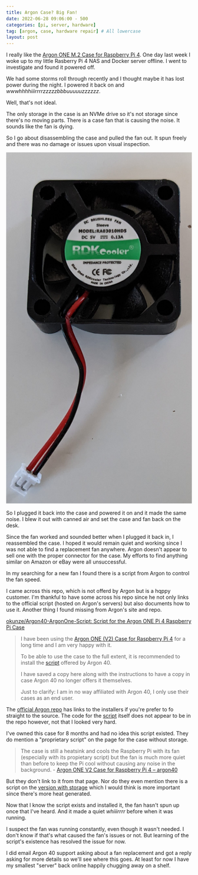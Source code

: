 ```yaml
---
title: Argon Case? Big Fan!
date: 2022-06-28 09:06:00 - 500
categories: [pi, server, hardware]
tag: [argon, case, hardware repair] # All lowercase
layout: post
---
```


I really like the [Argon ONE M.2 Case for Raspberry Pi 4](https://www.argon40.com/products/argon-one-m-2-case-for-raspberry-pi-4?variant=39730210308161). One day last week I woke up to my little Rasberry Pi 4 NAS and Docker server offline. I went to investigate and found it powered off.

We had some storms roll through recently and I thought maybe it has lost power during the night. I powered it back on and *wwwhhhhiiirrrrzzzzzbbbuuuuuzzzzzz*.

Well, that's not ideal.

The only storage in the case is an NVMe drive so it's not storage since there's no moving parts. There is a case fan that is causing the noise. It sounds like the fan is dying. 

So I go about disassembling the case and pulled the fan out. It spun freely and there was no damage or issues upon visual inspection.

![Case fan for Argon 40 One case](/assets/images/argon40-one-case-fan.jpg)

So I plugged it back into the case and powered it on and it made the same noise. I blew it out with canned air and set the case and fan back on the desk. 

Since the fan worked and sounded better when I plugged it back in, I reassembled the case. I hoped it would remain quiet and working since I was not able to find a replacement fan anywhere. Argon doesn't appear to sell one with the proper connector for the case. My efforts to find anything similar on Amazon or eBay were all unsuccessful.

In my searching for a new fan I found there is a script from Argon to control the fan speed.

I came across this repo, which is not offerd by Argon but is a hqppy customer. I'm thankful to have some across his repo since he not only links to the official script (hosted on Argon's servers) but also documents how to use it. Another thing I found missing from Argon's site and repo.

[okunze/Argon40-ArgonOne-Script: Script for the Argon ONE Pi 4 Raspberry Pi Case](https://github.com/okunze/Argon40-ArgonOne-Script)

> I have been using the [Argon ONE (V2) Case for Raspberry Pi 4](https://www.argon40.com/collections/raspberry-pi-cases) for a long time and I am very happy with it.
>
> To be able to use the case to the full extent, it is recommended to install the [script](https://download.argon40.com/argon1.sh) offered by Argon 40.
>
>I have saved a copy here along with the instructions to have a copy in case Argon 40 no longer offers it themselves.
>
>Just to clarify: I am in no way affiliated with Argon 40, I only use their cases as an end user.

The [official Argon repo](https://github.com/Argon40Tech/Argon40case/blob/2faf0f1da26f22396c945e2a37549d9ed396b852/README.md#official-installers) has links to the installers if you're prefer to fo straight to the source. The code for the [script](https://download.argon40.com/argon1.sh) itself does not appear to be in the repo however, not that I looked very hard.

I've owned this case for 8 months and had no idea this script existed. They do mention a "proprietary script" on the page for the case without storage.

> The case is still a heatsink and cools the Raspberry Pi with its fan (especially with its propietary script) but the fan is much more quiet than before to keep the Pi cool without causing any noise in the background. - [Argon ONE V2 Case for Raspberry Pi 4 – argon40](https://www.argon40.com/products/argon-one-v2-case-for-raspberry-pi-4?_pos=3&_sid=4e26cefff&_ss=r)

But they don't link to it from that page. Nor do they even mention there is a script on the [version with storage](https://www.argon40.com/products/argon-one-m-2-case-for-raspberry-pi-4) which I would think is more important since there's more heat generated.

Now that I know the script exists and installed it, the fan hasn't spun up once that I've heard. And it made a quiet *whiiirrrr* before when it was running. 

I suspect the fan was running constantly, even though it wasn't needed. I don't know if that's what caused the fan's issues or not. But learning of the script's existence has resolved the issue for now.

I did email Argon 40 support asking about a fan replacement and got a reply asking for more details so we'll see where this goes. At least for now I have my smallest "server" back online happily chugging away on a shelf.